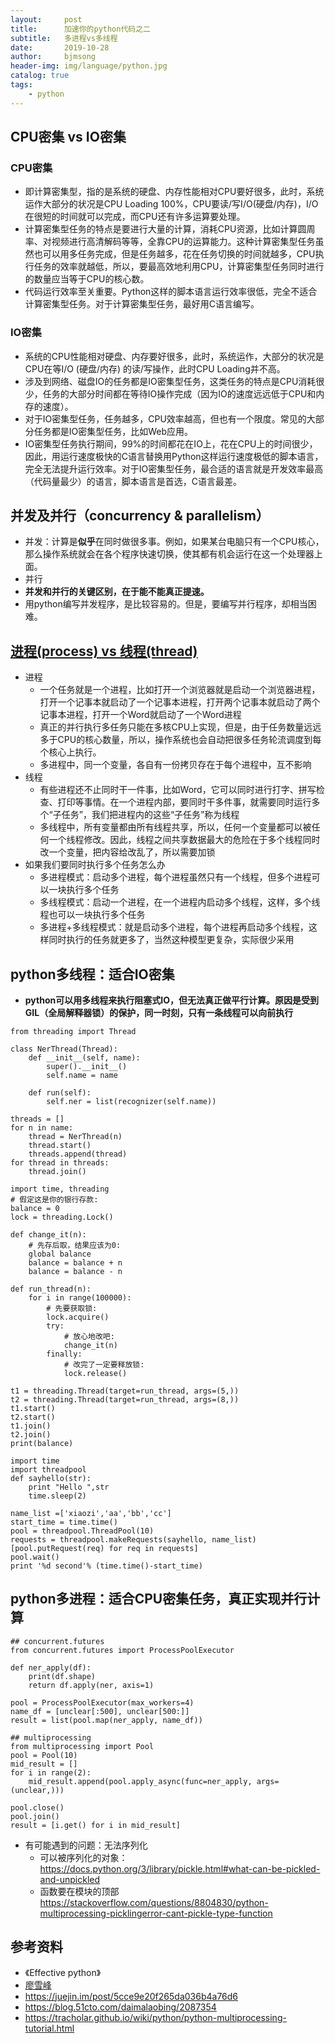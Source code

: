 ```yaml
---
layout:     post
title:      加速你的python代码之二
subtitle:   多进程vs多线程
date:       2019-10-28
author:     bjmsong
header-img: img/language/python.jpg
catalog: true
tags:
    - python
---
```

## CPU密集 vs IO密集
### CPU密集
- 即计算密集型，指的是系统的硬盘、内存性能相对CPU要好很多，此时，系统运作大部分的状况是CPU Loading 100%，CPU要读/写I/O(硬盘/内存)，I/O在很短的时间就可以完成，而CPU还有许多运算要处理。
- 计算密集型任务的特点是要进行大量的计算，消耗CPU资源，比如计算圆周率、对视频进行高清解码等等，全靠CPU的运算能力。这种计算密集型任务虽然也可以用多任务完成，但是任务越多，花在任务切换的时间就越多，CPU执行任务的效率就越低，所以，要最高效地利用CPU，计算密集型任务同时进行的数量应当等于CPU的核心数。
- 代码运行效率至关重要。Python这样的脚本语言运行效率很低，完全不适合计算密集型任务。对于计算密集型任务，最好用C语言编写。



### IO密集
- 系统的CPU性能相对硬盘、内存要好很多，此时，系统运作，大部分的状况是CPU在等I/O (硬盘/内存) 的读/写操作，此时CPU Loading并不高。
- 涉及到网络、磁盘IO的任务都是IO密集型任务，这类任务的特点是CPU消耗很少，任务的大部分时间都在等待IO操作完成（因为IO的速度远远低于CPU和内存的速度）。
- 对于IO密集型任务，任务越多，CPU效率越高，但也有一个限度。常见的大部分任务都是IO密集型任务，比如Web应用。
- IO密集型任务执行期间，99%的时间都花在IO上，花在CPU上的时间很少，因此，用运行速度极快的C语言替换用Python这样运行速度极低的脚本语言，完全无法提升运行效率。对于IO密集型任务，最合适的语言就是开发效率最高（代码量最少）的语言，脚本语言是首选，C语言最差。


## 并发及并行（concurrency & parallelism）
- 并发：计算是**似乎**在同时做很多事。例如，如果某台电脑只有一个CPU核心，那么操作系统就会在各个程序快速切换，使其都有机会运行在这一个处理器上面。
- 并行
- **并发和并行的关键区别，在于能不能真正提速。**
- 用python编写并发程序，是比较容易的。但是，要编写并行程序，却相当困难。


## [进程(process) vs 线程(thread)](http://www.ruanyifeng.com/blog/2013/04/processes_and_threads.html)
- 进程
  - 一个任务就是一个进程，比如打开一个浏览器就是启动一个浏览器进程，打开一个记事本就启动了一个记事本进程，打开两个记事本就启动了两个记事本进程，打开一个Word就启动了一个Word进程
  - 真正的并行执行多任务只能在多核CPU上实现，但是，由于任务数量远远多于CPU的核心数量，所以，操作系统也会自动把很多任务轮流调度到每个核心上执行。
  - 多进程中，同一个变量，各自有一份拷贝存在于每个进程中，互不影响
- 线程
  - 有些进程还不止同时干一件事，比如Word，它可以同时进行打字、拼写检查、打印等事情。在一个进程内部，要同时干多件事，就需要同时运行多个“子任务”，我们把进程内的这些“子任务”称为线程
  - 多线程中，所有变量都由所有线程共享，所以，任何一个变量都可以被任何一个线程修改。因此，线程之间共享数据最大的危险在于多个线程同时改一个变量，把内容给改乱了，所以需要加锁
- 如果我们要同时执行多个任务怎么办
  - 多进程模式：启动多个进程，每个进程虽然只有一个线程，但多个进程可以一块执行多个任务
  - 多线程模式：启动一个进程，在一个进程内启动多个线程，这样，多个线程也可以一块执行多个任务
  - 多进程+多线程模式：就是启动多个进程，每个进程再启动多个线程，这样同时执行的任务就更多了，当然这种模型更复杂，实际很少采用

## python多线程：适合IO密集
- **python可以用多线程来执行阻塞式IO，但无法真正做平行计算。原因是受到GIL（全局解释器锁）的保护，同一时刻，只有一条线程可以向前执行**

```
from threading import Thread

class NerThread(Thread):
    def __init__(self, name):
        super().__init__()
        self.name = name

    def run(self):
        self.ner = list(recognizer(self.name))

threads = []
for n in name:
    thread = NerThread(n)
    thread.start()
    threads.append(thread)
for thread in threads:
    thread.join()
```


```
import time, threading
# 假定这是你的银行存款:
balance = 0
lock = threading.Lock()

def change_it(n):
    # 先存后取，结果应该为0:
    global balance
    balance = balance + n
    balance = balance - n

def run_thread(n):
    for i in range(100000):
        # 先要获取锁:
        lock.acquire()
        try:
            # 放心地改吧:
            change_it(n)
        finally:
            # 改完了一定要释放锁:
            lock.release()

t1 = threading.Thread(target=run_thread, args=(5,))
t2 = threading.Thread(target=run_thread, args=(8,))
t1.start()
t2.start()
t1.join()
t2.join()
print(balance)
```


```
import time
import threadpool  
def sayhello(str):
    print "Hello ",str
    time.sleep(2)

name_list =['xiaozi','aa','bb','cc']
start_time = time.time()
pool = threadpool.ThreadPool(10) 
requests = threadpool.makeRequests(sayhello, name_list) 
[pool.putRequest(req) for req in requests] 
pool.wait() 
print '%d second'% (time.time()-start_time)
```

  
## python多进程：适合CPU密集任务，真正实现并行计算

```
## concurrent.futures
from concurrent.futures import ProcessPoolExecutor

def ner_apply(df):
    print(df.shape)
    return df.apply(ner, axis=1)
    
pool = ProcessPoolExecutor(max_workers=4)
name_df = [unclear[:500], unclear[500:]]
result = list(pool.map(ner_apply, name_df))

## multiprocessing
from multiprocessing import Pool
pool = Pool(10)
mid_result = []
for i in range(2):
	mid_result.append(pool.apply_async(func=ner_apply, args=(unclear,)))

pool.close()
pool.join()
result = [i.get() for i in mid_result]
```

- 有可能遇到的问题：无法序列化
  - 可以被序列化的对象：https://docs.python.org/3/library/pickle.html#what-can-be-pickled-and-unpickled
  - 函数要在模块的顶部
    https://stackoverflow.com/questions/8804830/python-multiprocessing-picklingerror-cant-pickle-type-function




## 参考资料
- 《Effective python》
- [廖雪峰](https://www.liaoxuefeng.com/wiki/897692888725344/923056118147584)
- https://juejin.im/post/5cce9e20f265da036b4a76d6
- https://blog.51cto.com/daimalaobing/2087354
- https://tracholar.github.io/wiki/python/python-multiprocessing-tutorial.html
